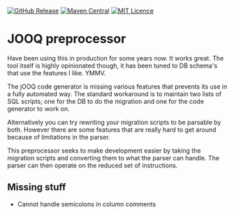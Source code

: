 
[![GitHub Release](https://img.shields.io/github/release/codemonstur/jooqpreprocessor.svg)](https://github.com/codemonstur/jooqpreprocessor/releases) 
[![Maven Central](https://maven-badges.herokuapp.com/maven-central/com.github.codemonstur/jooqpreprocessor/badge.svg)](http://mvnrepository.com/artifact/com.github.codemonstur/jooqpreprocessor)
[![MIT Licence](https://badges.frapsoft.com/os/mit/mit.svg?v=103)](https://opensource.org/licenses/mit-license.php)

# JOOQ preprocessor

Have been using this in production for some years now.
It works great.
The tool itself is highly opinionated though, it has been tuned to DB schema's that use the features I like. YMMV.

The jOOQ code generator is missing various features that prevents its use in a fully automated way.
The standard workaround is to maintain two lists of SQL scripts; one for the DB to do the migration and one for the code generator to work on.

Alternatively you can try rewriting your migration scripts to be parsable by both.
However there are some features that are really hard to get around because of limitations in the parser.

This preprocessor seeks to make development easier by taking the migration scripts and converting them to what the parser can handle.
The parser can then operate on the reduced set of instructions.

## Missing stuff

- Cannot handle semicolons in column comments
